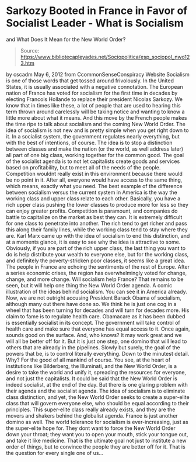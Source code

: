 # Sarkozy Booted in France in Favor of Socialist Leader - What is Socialism 
and What Does It Mean for the New World Order?

> Source: https://www.bibliotecapleyades.net/Sociopolitica/esp_sociopol_nwo123.htm

by cscadm
May 6, 2012
from
CcommonSenseConspiracy Website
Socialism is one of those words that get tossed around frivolously. In the
United States, it is usually associated with a negative connotation.
The European nation of France has voted for
socialism for the first time in decades by electing Francois Hollande
to replace their president Nicolas Sarkozy. We know that in times
like these, a lot of people that are used to hearing this term thrown around
carelessly will be taking notice and wanting to know a little more about
what it means.
And this move by the French people makes the
time ripe to talk about socialism and the coming New World Order.
The idea of socialism is not new and is pretty simple when you get right
down to it. In a socialist system, the government regulates nearly
everything, but with the best of intentions, of course.
The idea is to stop a distinction between
classes and make the nation (or the world, as well address later) all part
of one big class, working together for the common good. The goal of the
socialist agenda is to not let capitalists create goods and services based
on profitability, but to meet all of the needs of the people. Competition
wouldnt really exist in this environment because there would be no point in
it.
After all, everyone would have access to the
same thing, which means, exactly what you need.
The best example of the difference between socialism versus the current
system in America is the way the working class and upper class relate to
each other. Basically, you have a rich upper class pushing the lower classes
to produce more for less so they can enjoy greater profits. Competition is
paramount, and companies do battle to capitalize on the market as best they
can. It is extremely difficult for one class to penetrate into another.
The rich tend to get richer and pass this along
their family lines, while the working class tend to stay where they are.
Karl Marx came up with the idea of socialism to end this distinction,
and at a moments glance, it is easy to see why the idea is attractive to
some.
Obviously, if you are part of the rich upper
class, the last thing you want to do is help distribute your wealth to
everyone else, but for the working class, and definitely the
poverty-stricken poor classes, it seems like a great idea. The people in
France are echoing the sentiments of the rest of Europe. After a series
economic crises, the region has overwhelmingly voted for change, change, and
more change.
Will socialism help France?
That remains to be seen, but it will help one
thing
the New World Order agenda. A comic illustration of the ideas
behind socialism.
You can see it in America already. Now, we are not outright accusing
President
Barack Obama of socialism, although
many out there have done so. We think he is just one cog in a wheel that has
been turning for decades and will turn for decades more.
His claim to fame is to regulate health care.
Obamacare as it has been dubbed is essentially socialist in its concept.
The government will take control of health care and make sure that everyone
has equal access to it.
Once again, sounds good on the surface. And, who
knows? It may work great and we will all be better off for it.
But it is just one step, one domino that will
lead to others that are already in the pipelines. Slowly but surely, the
goal of the powers that be, is to control literally everything. Down to the
minutest detail.
Why? For the good of all mankind of course.
You see, at the heart of institutions like
Bilderberg,
the Illuminati, and
the
New World Order, is a desire to take the world and unify it,
spreading the resources for everyone, and not just the capitalists.
It could be said that the New World Order is
indeed socialist, at the end of the day. But there is one glaring
problem with their agenda and the socialist agenda. The idea of socialism is
to eliminate class distinction, and yet, the New World Order seeks to create
a super-elite class that will govern everyone else, who should be equal
according to their principles.
This super-elite class really
already exists, and they are the movers and shakers behind the
globalist agenda.
France is just another domino as well. The world tolerance for socialism is
ever-increasing, just as the super-elite hope for. They dont want to force
the New World Order down your throat; they want you to open your mouth,
stick your tongue out, and take it like medicine.
That is the ultimate goal
not just to institute
a new order of things, but to convince the people they are better off for
it.
That is the question for every single one of
us...
